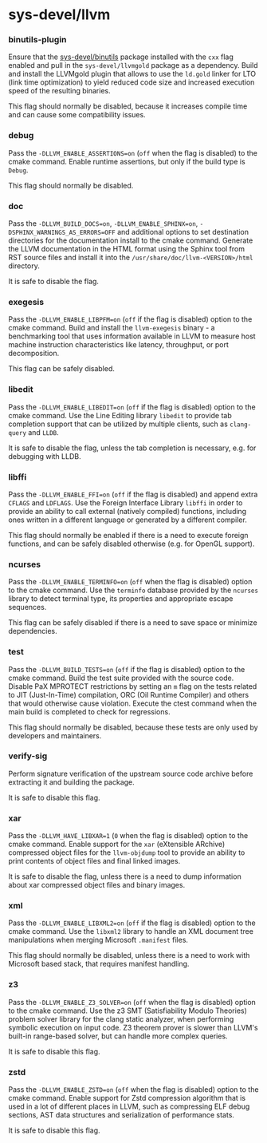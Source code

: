 # sys-devel/llvm

### binutils-plugin
Ensure that the [sys-devel/binutils](../sys-devel/binutils.md) package installed with the `cxx` flag enabled and pull in the `sys-devel/llvmgold` package as a dependency. Build and install the LLVMgold plugin that allows to use the `ld.gold` linker for LTO (link time optimization) to yield reduced code size and increased execution speed of the resulting binaries.

This flag should normally be disabled, because it increases compile time and can cause some compatibility issues.

### debug
Pass the `-DLLVM_ENABLE_ASSERTIONS=on` (`off` when the flag is disabled) to the cmake command. Enable runtime assertions, but only if the build type is `Debug`.

This flag should normally be disabled.

### doc
Pass the `-DLLVM_BUILD_DOCS=on`, `-DLLVM_ENABLE_SPHINX=on`, `-DSPHINX_WARNINGS_AS_ERRORS=OFF` and additional options to set destination directories for the documentation install to the cmake command. Generate the LLVM documentation in the HTML format using the Sphinx tool from RST source files and install it into the `/usr/share/doc/llvm-<VERSION>/html` directory.

It is safe to disable the flag.

### exegesis
Pass the `-DLLVM_ENABLE_LIBPFM=on` (`off` if the flag is disabled) option to the cmake command. Build and install the `llvm-exegesis` binary - a benchmarking tool that uses information available in LLVM to measure host machine instruction characteristics like latency, throughput, or port decomposition.

This flag can be safely disabled.

### libedit
Pass the `-DLLVM_ENABLE_LIBEDIT=on` (`off` if the flag is disabled) option to the cmake command. Use the Line Editing library `libedit` to provide tab completion support that can be utilized by multiple clients, such as `clang-query` and `LLDB`.

It is safe to disable the flag, unless the tab completion is necessary, e.g. for debugging with LLDB.

### libffi
Pass the `-DLLVM_ENABLE_FFI=on` (`off` if the flag is disabled) and append extra `CFLAGS` and `LDFLAGS`. Use the Foreign Interface Library `libffi` in order to provide an ability to call external (natively compiled) functions, including ones written in a different language or generated by a different compiler.

This flag should normally be enabled if there is a need to execute foreign functions, and can be safely disabled otherwise (e.g. for OpenGL support).

### ncurses
Pass the `-DLLVM_ENABLE_TERMINFO=on` (`off` when the flag is disabled) option to the cmake command. Use the `terminfo` database provided by the `ncurses` library to detect terminal type, its properties and appropriate escape sequences.

This flag can be safely disabled if there is a need to save space or minimize dependencies.

### test
Pass the `-DLLVM_BUILD_TESTS=on` (`off` if the flag is disabled) option to the cmake command. Build the test suite provided with the source code. Disable PaX MPROTECT restrictions by setting an `m` flag on the tests related to JIT (Just-In-Time) compilation, ORC (Oil Runtime Compiler) and others that would otherwise cause violation. Execute the ctest command when the main build is completed to check for regressions.

This flag should normally be disabled, because these tests are only used by developers and maintainers.

### verify-sig
Perform signature verification of the upstream source code archive before extracting it and building the package.

It is safe to disable this flag.

### xar
Pass the `-DLLVM_HAVE_LIBXAR=1` (`0` when the flag is disabled) option to the cmake command. Enable support for the `xar` (eXtensible ARchive) compressed object files for the `llvm-objdump` tool to provide an ability to print contents of object files and final linked images.

It is safe to disable the flag, unless there is a need to dump information about xar compressed object files and binary images.

### xml
Pass the `-DLLVM_ENABLE_LIBXML2=on` (`off` if the flag is disabled) option to the cmake command. Use the `libxml2` library to handle an XML document tree manipulations when merging Microsoft `.manifest` files.

This flag should normally be disabled, unless there is a need to work with Microsoft based stack, that requires manifest handling.

### z3
Pass the `-DLLVM_ENABLE_Z3_SOLVER=on` (`off` when the flag is disabled) option to the cmake command. Use the z3 SMT (Satisfiability Modulo Theories) problem solver library for the clang static analyzer, when performing symbolic execution on input code. Z3 theorem prover is slower than LLVM's built-in range-based solver, but can handle more complex queries.

It is safe to disable this flag.

### zstd
Pass the `-DLLVM_ENABLE_ZSTD=on` (`off` when the flag is disabled) option to the cmake command. Enable support for Zstd compression algorithm that is used in a lot of different places in LLVM, such as compressing ELF debug sections, AST data structures and serialization of performance stats.

It is safe to disable this flag.
